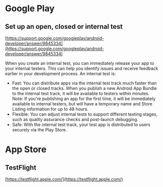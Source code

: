 # Google Play

## Set up an open, closed or internal test

[https://support.google.com/googleplay/android-developer/answer/9845334](https://support.google.com/googleplay/android-developer/answer/9845334)

When you create an internal test, you can immediately release your app to your internal testers.
This can help you identify issues and receive feedback earlier in your development process. An internal test is:

- Fast: You can distribute apps via the internal test track much faster than the open or closed tracks. When you publish a new Android App Bundle to the internal test track, it will be available to testers within minutes.
  Note: If you're publishing an app for the first time, it will be immediately available to internal testers, but will have a temporary name and Store Listing information for up to 48 hours.
- Flexible: You can adjust internal tests to support different testing stages, such as quality assurance checks and post-launch debugging.
- Safe: With the internal test track, your test app is distributed to users securely via the Play Store.

# App Store

## TestFlight

[https://testflight.apple.com/](https://testflight.apple.com/)
